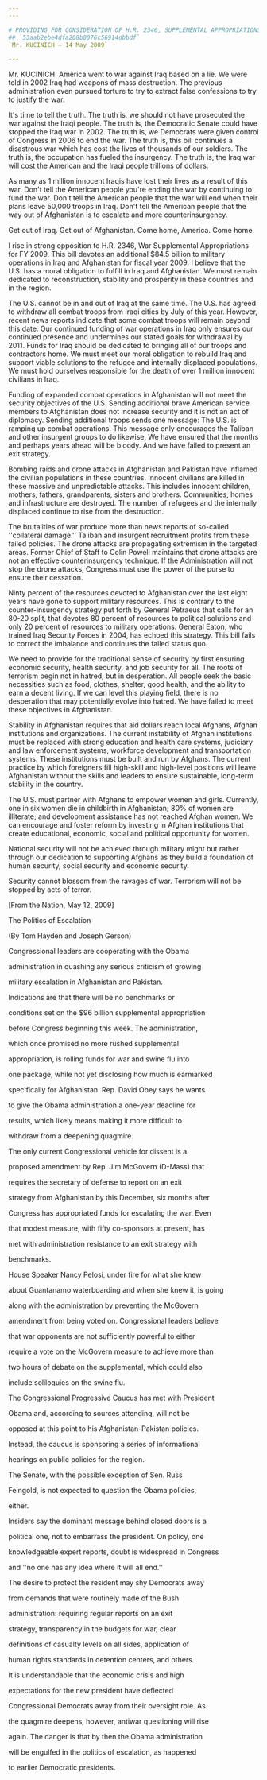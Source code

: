 ```yaml
---
---

# PROVIDING FOR CONSIDERATION OF H.R. 2346, SUPPLEMENTAL APPROPRIATIONS  ACT, 2009
## `53aab2ebe4dfa208b0076c56914dbbdf`
`Mr. KUCINICH — 14 May 2009`

---
```



Mr. KUCINICH. America went to war against Iraq based on a lie. We 
were told in 2002 Iraq had weapons of mass destruction. The previous 
administration even pursued torture to try to extract false confessions 
to try to justify the war.

It's time to tell the truth. The truth is, we should not have 
prosecuted the war against the Iraqi people. The truth is, the 
Democratic Senate could have stopped the Iraq war in 2002. The truth 
is, we Democrats were given control of Congress in 2006 to end the war. 
The truth is, this bill continues a disastrous war which has cost the 
lives of thousands of our soldiers. The truth is, the occupation has 
fueled the insurgency. The truth is, the Iraq war will cost the 
American and the Iraqi people trillions of dollars.

As many as 1 million innocent Iraqis have lost their lives as a 
result of this war. Don't tell the American people you're ending the 
war by continuing to fund the war. Don't tell the American people that 
the war will end when their plans leave 50,000 troops in Iraq. Don't 
tell the American people that the way out of Afghanistan is to escalate 
and more counterinsurgency.

Get out of Iraq. Get out of Afghanistan. Come home, America. Come 
home.

I rise in strong opposition to H.R. 2346, War Supplemental 
Appropriations for FY 2009. This bill devotes an additional $84.5 
billion to military operations in Iraq and Afghanistan for fiscal year 
2009. I believe that the U.S. has a moral obligation to fulfill in Iraq 
and Afghanistan. We must remain dedicated to reconstruction, stability 
and prosperity in these countries and in the region.

The U.S. cannot be in and out of Iraq at the same time. The U.S. has 
agreed to withdraw all combat troops from Iraqi cities by July of this 
year. However, recent news reports indicate that some combat troops 
will remain beyond this date. Our continued funding of war operations 
in Iraq only ensures our continued presence and undermines our stated 
goals for withdrawal by 2011. Funds for Iraq should be dedicated to 
bringing all of our troops and contractors home. We must meet our moral 
obligation to rebuild Iraq and support viable solutions to the refugee 
and internally displaced populations. We must hold ourselves 
responsible for the death of over 1 million innocent civilians in Iraq.

Funding of expanded combat operations in Afghanistan will not meet 
the security objectives of the U.S. Sending additional brave American 
service members to Afghanistan does not increase security and it is not 
an act of diplomacy. Sending additional troops sends one message: The 
U.S. is ramping up combat operations. This message only encourages the 
Taliban and other insurgent groups to do likewise. We have ensured that 
the months and perhaps years ahead will be bloody. And we have failed 
to present an exit strategy.

Bombing raids and drone attacks in Afghanistan and Pakistan have 
inflamed the civilian populations in these countries. Innocent 
civilians are killed in these massive and unpredictable attacks. This 
includes innocent children, mothers, fathers, grandparents, sisters and 
brothers. Communities, homes and infrastructure are destroyed. The 
number of refugees and the internally displaced continue to rise from 
the destruction.

The brutalities of war produce more than news reports of so-called 
''collateral damage.'' Taliban and insurgent recruitment profits from 
these failed policies. The drone attacks are propagating extremism in 
the targeted areas. Former Chief of Staff to Colin Powell maintains 
that drone attacks are not an effective counterinsurgency technique. If 
the Administration will not stop the drone attacks, Congress must use 
the power of the purse to ensure their cessation.

Ninty percent of the resources devoted to Afghanistan over the last 
eight years have gone to support military resources. This is contrary 
to the counter-insurgency strategy put forth by General Petraeus that 
calls for an 80-20 split, that devotes 80 percent of resources to 
political solutions and only 20 percent of resources to military 
operations. General Eaton, who trained Iraq Security Forces in 2004, 
has echoed this strategy. This bill fails to correct the imbalance and 
continues the failed status quo.

We need to provide for the traditional sense of security by first 
ensuring economic security, health security, and job security for all. 
The roots of terrorism begin not in hatred, but in desperation. All 
people seek the basic necessities such as food, clothes, shelter, good 
health, and the ability to earn a decent living. If we can level this 
playing field, there is no desperation that may potentially evolve into 
hatred. We have failed to meet these objectives in Afghanistan.

Stability in Afghanistan requires that aid dollars reach local 
Afghans, Afghan institutions and organizations. The current instability 
of Afghan institutions must be replaced with strong education and 
health care systems, judiciary and law enforcement systems, workforce 
development and transportation systems. These institutions must be 
built and run by Afghans. The current practice by which foreigners fill 
high-skill and high-level positions will leave Afghanistan without the 
skills and leaders to ensure sustainable, long-term stability in the 
country.

The U.S. must partner with Afghans to empower women and girls. 
Currently, one in six women die in childbirth in Afghanistan; 80% of 
women are illiterate; and development assistance has not reached Afghan 
women. We can encourage and foster reform by investing in Afghan 
institutions that create educational, economic, social and political 
opportunity for women.

National security will not be achieved through military might but 
rather through our dedication to supporting Afghans as they build a 
foundation of human security, social security and economic security.

Security cannot blossom from the ravages of war. Terrorism will not 
be stopped by acts of terror.











[From the Nation, May 12, 2009]












 The Politics of Escalation










 (By Tom Hayden and Joseph Gerson)




 Congressional leaders are cooperating with the Obama 


 administration in quashing any serious criticism of growing 


 military escalation in Afghanistan and Pakistan.



 Indications are that there will be no benchmarks or 


 conditions set on the $96 billion supplemental appropriation 


 before Congress beginning this week. The administration, 


 which once promised no more rushed supplemental 


 appropriation, is rolling funds for war and swine flu into 


 one package, while not yet disclosing how much is earmarked




 specifically for Afghanistan. Rep. David Obey says he wants 


 to give the Obama administration a one-year deadline for 


 results, which likely means making it more difficult to 


 withdraw from a deepening quagmire.



 The only current Congressional vehicle for dissent is a 


 proposed amendment by Rep. Jim McGovern (D-Mass) that 


 requires the secretary of defense to report on an exit 


 strategy from Afghanistan by this December, six months after 


 Congress has appropriated funds for escalating the war. Even 


 that modest measure, with fifty co-sponsors at present, has 


 met with administration resistance to an exit strategy with 


 benchmarks.



 House Speaker Nancy Pelosi, under fire for what she knew 


 about Guantanamo waterboarding and when she knew it, is going 


 along with the administration by preventing the McGovern 


 amendment from being voted on. Congressional leaders believe 


 that war opponents are not sufficiently powerful to either 


 require a vote on the McGovern measure to achieve more than 


 two hours of debate on the supplemental, which could also 


 include soliloquies on the swine flu.



 The Congressional Progressive Caucus has met with President 


 Obama and, according to sources attending, will not be 


 opposed at this point to his Afghanistan-Pakistan policies. 


 Instead, the caucus is sponsoring a series of informational 


 hearings on public policies for the region.



 The Senate, with the possible exception of Sen. Russ 


 Feingold, is not expected to question the Obama policies, 


 either.



 Insiders say the dominant message behind closed doors is a 


 political one, not to embarrass the president. On policy, one 


 knowledgeable expert reports, doubt is widespread in Congress 


 and ''no one has any idea where it will all end.''



 The desire to protect the resident may shy Democrats away 


 from demands that were routinely made of the Bush 


 administration: requiring regular reports on an exit 


 strategy, transparency in the budgets for war, clear 


 definitions of casualty levels on all sides, application of 


 human rights standards in detention centers, and others.



 It is understandable that the economic crisis and high 


 expectations for the new president have deflected 


 Congressional Democrats away from their oversight role. As 


 the quagmire deepens, however, antiwar questioning will rise 


 again. The danger is that by then the Obama administration 


 will be engulfed in the politics of escalation, as happened 


 to earlier Democratic presidents.